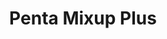 ---
layout: default
modal-id: 1013
img: pentamixupplus
title: Penta Mixup Plus

youtube-link: https://www.youtube.com/watch?v=CwMYQabgWvI
tp-museum-link: https://twistypuzzles.com/cgi-bin/puzzle.cgi?pkey=10684
tp-forum-link: https://twistypuzzles.com/forum/viewtopic.php?t=38265
#purchase-service: 
#purchase-link: 

description: The <a href="https://twistypuzzles.com/cgi-bin/puzzle.cgi?pkey=9430" target="_blank">Penta Mixup Gimmick</a> is what happens when the regular <a href="https://twistypuzzles.com/cgi-bin/puzzle.cgi?pkey=6307" target="_blank">Penta Mixup</a> is cut shallower, with a nod to the name of the <a href="https://twistypuzzles.com/cgi-bin/puzzle.cgi?pkey=4273" target="_blank">3 Layer Gimmick</a> because of its simplicity. Featured in the <a href="https://www.instagram.com/the_puzzle_advent_calendar/" target="_blank">Puzzle Advent Calendar</a> in <a href="https://www.youtube.com/playlist?list=PLtysvchxBCmSAGi7VeIlx_q6lAwbQJPHj" target="_blank">2021</a>, it is the 3rd puzzle in the "Penta Mixup" series.
---